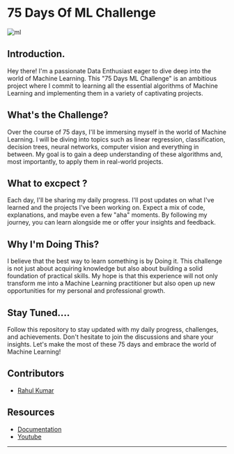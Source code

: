 # 75 Days Of ML Challenge     

![ml](https://github.com/suruchi574/75-Days-ML-Challenge/assets/84992606/ee7000db-5dec-4a20-879f-5b67185205fc)

    
## Introduction.        
     
Hey there! I'm a passionate Data Enthusiast eager to dive deep into the world of Machine Learning. This "75 Days ML Challenge" is an ambitious  project where I commit to learning all the essential algorithms of Machine Learning and implementing them in a variety of captivating projects.

## What's the Challenge?  

Over the course of 75 days, I'll be immersing myself in the world of Machine Learning. I will be diving into topics such as linear regression, classification, decision trees, neural networks, computer vision and everything in between. My goal is to gain a deep understanding of these algorithms and, most importantly, to apply them in real-world projects.

## What to excpect ? 


Each day, I'll be sharing my daily progress. I'll post updates on what I've learned and the projects I've been working on. Expect a mix of code, explanations, and maybe even a few "aha" moments. By following my journey, you can learn alongside me or offer your insights and feedback.

## Why I'm Doing This? 

I believe that the best way to learn something is by Doing it. This challenge is not just about acquiring knowledge but also about building a solid foundation of practical skills. My hope is that this experience will not only transform me into a Machine Learning practitioner but also open up new opportunities for my personal and professional growth.

## Stay Tuned.... 


Follow this repository to stay updated with my daily progress, challenges, and achievements. Don't hesitate to join the discussions and share your insights. Let's make the most of these 75 days and embrace the world of Machine Learning!


## Contributors
- [Rahul Kumar](https://github.com/yadhuwanshirahulr)

## Resources
- [Documentation](https://www.javatpoint.com/machine-learning)
- [Youtube](https://www.youtube.com/playlist?list=PLeo1K3hjS3uvCeTYTeyfe0-rN5r8zn9rw)

---
